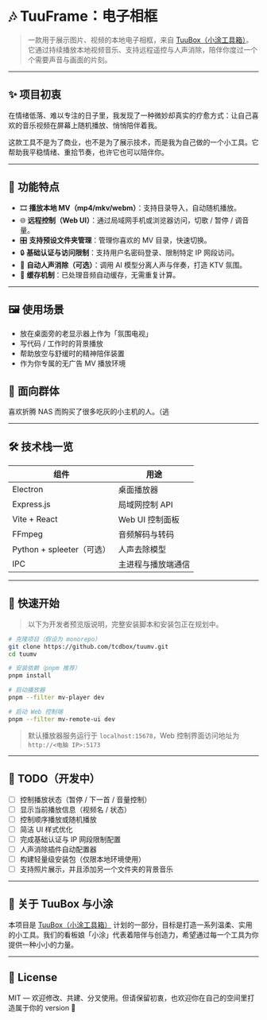# 🎶 TuuFrame：电子相框

> 一款用于展示图片、视频的本地电子相框，来自 [TuuBox（小涂工具箱）](https://tuu.run)。它通过持续播放本地视频音乐、支持远程遥控与人声消除，陪伴你度过一个个需要声音与画面的片刻。

---

## ✨ 项目初衷

在情绪低落、难以专注的日子里，我发现了一种微妙却真实的疗愈方式：让自己喜欢的音乐视频在屏幕上随机播放、悄悄陪伴着我。
  
这款工具不是为了商业，也不是为了展示技术，而是我为自己做的一个小工具。它帮助我平稳情绪、重拾节奏，也许它也可以陪伴你。

---

## 🧩 功能特点

- 🎞️ **播放本地 MV（mp4/mkv/webm）**：支持目录导入，自动随机播放。
- 🌐 **远程控制（Web UI）**：通过局域网手机或浏览器访问，切歌 / 暂停 / 调音量。
- 🎛️ **支持预设文件夹管理**：管理你喜欢的 MV 目录，快速切换。
- 🔒 **基础认证与访问限制**：支持用户名密码登录、限制特定 IP 网段访问。
- 🎤 **自动人声消除（可选）**：调用 AI 模型分离人声与伴奏，打造 KTV 氛围。
- 💾 **缓存机制**：已处理音频自动缓存，无需重复计算。

---

## 🖼️ 使用场景

- 放在桌面旁的老显示器上作为「氛围电视」
- 写代码 / 工作时的背景播放
- 帮助放空与舒缓时的精神陪伴装置
- 作为你专属的无广告 MV 播放环境

## 📱 面向群体

喜欢折腾 NAS 而购买了很多吃灰的小主机的人。（逃

---

## 🛠 技术栈一览

| 组件 | 用途 |
|------|------|
| Electron | 桌面播放器 |
| Express.js | 局域网控制 API |
| Vite + React | Web UI 控制面板 |
| FFmpeg | 音频解码与转码 |
| Python + spleeter（可选） | 人声去除模型 |
| IPC | 主进程与播放端通信 |

---

## 🚀 快速开始

> 以下为开发者预览版说明，完整安装脚本和安装包正在规划中。

```bash
# 克隆项目（假设为 monorepo）
git clone https://github.com/tcdbox/tuumv.git
cd tuumv

# 安装依赖（pnpm 推荐）
pnpm install

# 启动播放器
pnpm --filter mv-player dev

# 启动 Web 控制端
pnpm --filter mv-remote-ui dev
````

> 默认播放器服务运行于 `localhost:15678`，Web 控制界面访问地址为 `http://<电脑 IP>:5173`

---

## 👀 TODO（开发中）

* [ ] 控制播放状态（暂停 / 下一首 / 音量控制）
* [ ] 显示当前播放信息（视频名 / 状态）
* [ ] 控制顺序播放或随机播放
* [ ] 简洁 UI 样式优化
* [ ] 完成基础认证与 IP 网段限制配置
* [ ] 人声消除插件自动配置器
* [ ] 构建轻量级安装包（仅限本地环境使用）
* [ ] 支持照片展示，并且添加另一个文件夹的背景音乐

---

## 🐾 关于 TuuBox 与小涂

本项目是 [TuuBox（小涂工具箱）](https://tuu.run) 计划的一部分，目标是打造一系列温柔、实用的小工具。我们的看板娘「小涂」代表着陪伴与创造力，希望通过每一个工具为你提供一种小小的力量。

---

## 📄 License

MIT — 欢迎修改、共建、分叉使用。但请保留初衷，也欢迎你在自己的空间里打造属于你的 version 🌈
